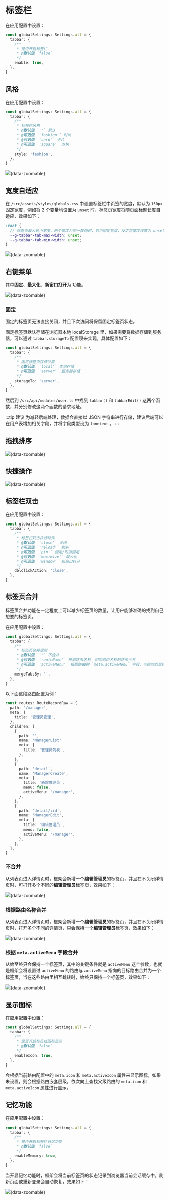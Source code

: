 # 标签栏

在应用配置中设置：

```ts {2-8}
const globalSettings: Settings.all = {
  tabbar: {
    /**
     * 是否开启标签栏
     * @默认值 `false`
     */
    enable: true,
  },
}
```

## 风格 <Badge type="pro" text="专业版" />

在应用配置中设置：

```ts {2-11}
const globalSettings: Settings.all = {
  tabbar: {
    /**
     * 标签栏风格
     * @默认值 `''` 默认
     * @可选值 `'fashion'` 时尚
     * @可选值 `'card'` 卡片
     * @可选值 `'square'` 方块
     */
    style: 'fashion',
  },
}
```

![](/tabbar-style.png){data-zoomable}

## 宽度自适应 <Badge type="pro" text="专业版" />

在 `/src/assets/styles/globals.css` 中设置标签栏中页签的宽度，默认为 `150px` 固定宽度，例如将 2 个变量均设置为 `unset` 时，标签页宽度将随页面标题长度自适应，效果如下：

```scss
:root {
  // 标签页最大最小宽度，两个宽度为同一数值时，则为固定宽度，反之将宽度设置为 unset 则为自适应
  --g-tabbar-tab-max-width: unset;
  --g-tabbar-tab-min-width: unset;
}
```

![](/tabbar-width.png){data-zoomable}

## 右键菜单

其中**固定**、**最大化**、**新窗口打开**为 <Badge type="pro" text="专业版" /> 功能。

![](/tabbar-context.png){data-zoomable}

### 固定 <Badge type="pro" text="专业版" />

固定的标签页无法直接关闭，并且下次访问将保留固定标签页状态。

固定标签页默认存储在浏览器本地 localStorage 里，如果需要将数据存储到服务器，可以通过 `tabbar.storageTo` 配置项来实现，具体配置如下：

```ts {2-9}
const globalSettings: Settings.all = {
  tabbar: {
    /**
     * 固定标签页存储位置
     * @默认值 `'local'` 本地存储
     * @可选值 `'server'` 服务器存储
     */
    storageTo: 'server',
  },
}
```

然后到 `/src/api/modules/user.ts` 中找到 `tabbar()` 和 `tabbarEdit()` 这两个函数，并分别修改这两个函数的请求地址。

:::tip 建议
为减轻后端处理，数据会直接以 JSON 字符串进行存储，建议后端可以在用户表增加相关字段，并将字段类型设为 `lonetext` 。
:::

## 拖拽排序 <Badge type="pro" text="专业版" />

![](/tabbar-draggable.gif){data-zoomable}

## 快捷操作 <Badge type="pro" text="专业版" />

![](/tabbar-action.png){data-zoomable}

## 标签栏双击 <Badge type="pro" text="专业版" />

在应用配置中设置：

```ts {2-12}
const globalSettings: Settings.all = {
  tabbar: {
    /**
     * 标签栏双击执行动作
     * @默认值 `'close'` 关闭
     * @可选值 `'reload'` 刷新
     * @可选值 `'pin'` 固定/取消固定
     * @可选值 `'maximize'` 最大化
     * @可选值 `'window'` 新窗口打开
     */
    dblclickAction: 'close',
  },
}
```

## 标签页合并 <Badge type="pro" text="专业版" />

标签页合并功能在一定程度上可以减少标签页的数量，让用户能够准确的找到自己想要的标签页。

在应用配置中设置：

```ts {2-10}
const globalSettings: Settings.all = {
  tabbar: {
    /**
     * 标签页合并规则
     * @默认值 `''` 不合并
     * @可选值 `'routeName'` 根据路由名称，相同路由名称的路由合并
     * @可选值 `'activeMenu'` 根据路由的 `meta.activeMenu` 字段，与指向的目标路由合并
     */
    mergeTabsBy: '',
  },
}
```

以下面这段路由配置为例：

```ts
const routes: RouteRecordRaw = {
  path: '/manager',
  meta: {
    title: '管理员管理',
  },
  children: [
    {
      path: '',
      name: 'ManagerList'
      meta: {
        title: '管理员列表',
      },
    },
    {
      path: 'detail',
      name: 'ManagerCreate',
      meta: {
        title: '新增管理员',
        menu: false,
        activeMenu: '/manager',
      },
    },
    {
      path: 'detail/:id',
      name: 'ManagerEdit',
      meta: {
        title: '编辑管理员',
        menu: false,
        activeMenu: '/manager',
      },
    },
  ],
}
```

### 不合并

从列表页进入详情页时，框架会新增一个**编辑管理员**的标签页，并且在不关闭详情页时，可打开多个不同的**编辑管理员**标签页，效果如下：

![](/tabbar-no-merge.gif){data-zoomable}

### 根据路由名称合并

从列表页进入详情页时，框架会新增一个**编辑管理员**的标签页，并且在不关闭详情页时，打开多个不同的详情页，只会保持一个**编辑管理员**标签页，效果如下：

![](/tabbar-merge-routename.gif){data-zoomable}

### 根据 `meta.activeMenu` 字段合并

从始至终只会保持一个标签页，其中的关键条件就是 `activeMenu` 这个参数，也就是框架会将设置过 `activeMenu` 的路由与 `activeMenu` 指向的目标路由合并为一个标签页，当在这些路由里相互跳转时，始终只保持一个标签页，效果如下：

![](/tabbar-merge-activemenu.gif){data-zoomable}

## 显示图标

在应用配置中设置：

```ts {2-8}
const globalSettings: Settings.all = {
  tabbar: {
    /**
     * 是否开启标签栏图标显示
     * @默认值 `false`
     */
    enableIcon: true,
  },
}
```

会根据当前路由配置中的 `meta.icon` 和 `meta.activeIcon` 属性来显示图标，如果未设置，则会根据路由嵌套层级，依次向上查找父级路由的 `meta.icon` 和 `meta.activeIcon` 属性进行显示。

## 记忆功能 <Badge type="pro" text="专业版" />

在应用配置中设置：

```ts {2-8}
const globalSettings: Settings.all = {
  tabbar: {
    /**
     * 是否开启标签栏记忆功能
     * @默认值 `false`
     */
    enableMemory: true,
  },
}
```

当开启记忆功能时，框架会将当前标签页的状态记录到浏览器当前会话缓存中，刷新页面或重新登录会自动恢复，效果如下：

![](/tabbar-memory.gif){data-zoomable}
